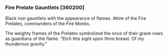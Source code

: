 ### Fire Prelate Gauntlets [360200]

Black iron gauntlets with the appearance of flames. Attire of the Fire Prelates, commanders of the Fire Monks.

The weighty frames of the Prelates symbolized the onus of their grave vows as guardians of the flame. "Etch this sight upon thine breast. Of my thunderous gravity."